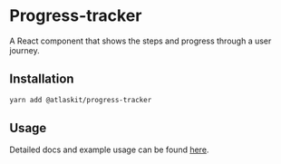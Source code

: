 # Progress-tracker

A React component that shows the steps and progress through a user journey.

## Installation

```sh
yarn add @atlaskit/progress-tracker
```

## Usage

Detailed docs and example usage can be found [here](https://atlaskit.atlassian.com/packages/design-system/progress-tracker).
